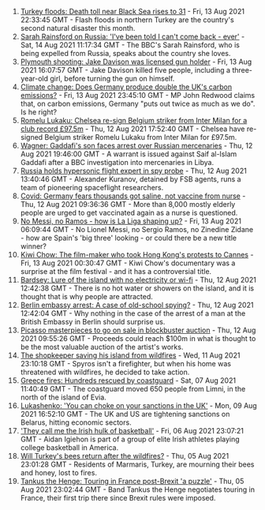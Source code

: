 1. [Turkey floods: Death toll near Black Sea rises to 31](https://www.bbc.co.uk/news/world-europe-58200296) - Fri, 13 Aug 2021 22:33:45 GMT - Flash floods in northern Turkey are the country's second natural disaster this month.
2. [Sarah Rainsford on Russia: 'I've been told I can't come back - ever'](https://www.bbc.co.uk/news/world-europe-58213845) - Sat, 14 Aug 2021 11:17:34 GMT - The BBC's Sarah Rainsford, who is being expelled from Russia, speaks about the country she loves.
3. [Plymouth shooting: Jake Davison was licensed gun holder](https://www.bbc.co.uk/news/uk-england-devon-58197414) - Fri, 13 Aug 2021 16:07:57 GMT - Jake Davison killed five people, including a three-year-old girl, before turning the gun on himself.
4. [Climate change: Does Germany produce double the UK's carbon emissions?](https://www.bbc.co.uk/news/58148881) - Fri, 13 Aug 2021 23:45:10 GMT - MP John Redwood claims that, on carbon emissions, Germany "puts out twice as much as we do". Is he right?
5. [Romelu Lukaku: Chelsea re-sign Belgium striker from Inter Milan for a club record £97.5m](https://www.bbc.co.uk/sport/football/58111490) - Thu, 12 Aug 2021 17:52:40 GMT - Chelsea have re-signed Belgium striker Romelu Lukaku from Inter Milan for £97.5m.
6. [Wagner: Gaddafi's son faces arrest over Russian mercenaries](https://www.bbc.co.uk/news/world-africa-58191433) - Thu, 12 Aug 2021 19:46:00 GMT - A warrant is issued against Saif al-Islam Gaddafi after a BBC investigation into mercenaries in Libya.
7. [Russia holds hypersonic flight expert in spy probe](https://www.bbc.co.uk/news/world-europe-58186033) - Thu, 12 Aug 2021 13:40:46 GMT - Alexander Kuranov, detained by FSB agents, runs a team of pioneering spaceflight researchers.
8. [Covid: Germany fears thousands got saline, not vaccine from nurse](https://www.bbc.co.uk/news/world-europe-58186032) - Thu, 12 Aug 2021 09:36:36 GMT - More than 8,000 mostly elderly people are urged to get vaccinated again as a nurse is questioned.
9. [No Messi, no Ramos - how is La Liga shaping up?](https://www.bbc.co.uk/sport/football/58092275) - Fri, 13 Aug 2021 06:09:44 GMT - No Lionel Messi, no Sergio Ramos, no Zinedine Zidane - how are Spain's 'big three' looking - or could there be a new title winner?
10. [Kiwi Chow: The film-maker who took Hong Kong's protests to Cannes](https://www.bbc.co.uk/news/world-asia-58196411) - Fri, 13 Aug 2021 00:30:47 GMT - Kiwi Chow's documentary was a surprise at the film festival - and it has a controversial title.
11. [Bardsey: Lure of the island with no electricity or wi-fi](https://www.bbc.co.uk/news/uk-wales-58180169) - Thu, 12 Aug 2021 12:42:38 GMT - There is no hot water or showers on the island, and it is thought that is why people are attracted.
12. [Berlin embassy arrest: A case of old-school spying?](https://www.bbc.co.uk/news/uk-58185957) - Thu, 12 Aug 2021 12:42:04 GMT - Why nothing in the case of the arrest of a man at the British Embassy in Berlin should surprise us.
13. [Picasso masterpieces to go on sale in blockbuster auction](https://www.bbc.co.uk/news/world-us-canada-58185744) - Thu, 12 Aug 2021 09:55:26 GMT - Proceeds could reach $100m in what is thought to be the most valuable auction of the artist's works.
14. [The shopkeeper saving his island from wildfires](https://www.bbc.co.uk/news/world-europe-58177493) - Wed, 11 Aug 2021 23:10:18 GMT - Spyros isn't a firefighter, but when his home was threatened with wildfires, he decided to take action.
15. [Greece fires: Hundreds rescued by coastguard](https://www.bbc.co.uk/news/world-europe-58128033) - Sat, 07 Aug 2021 11:40:49 GMT - The coastguard moved 650 people from Limni, in the north of the island of Evia.
16. [Lukashenko: 'You can choke on your sanctions in the UK'](https://www.bbc.co.uk/news/world-europe-58150328) - Mon, 09 Aug 2021 16:52:10 GMT - The UK and US are tightening sanctions on Belarus, hitting economic sectors.
17. ['They call me the Irish hulk of basketball'](https://www.bbc.co.uk/news/world-europe-58017676) - Fri, 06 Aug 2021 23:07:21 GMT - Aidan Igiehon is part of a group of elite Irish athletes playing college basketball in America.
18. [Will Turkey's bees return after the wildfires?](https://www.bbc.co.uk/news/world-middle-east-58108697) - Thu, 05 Aug 2021 23:01:28 GMT - Residents of Marmaris, Turkey, are mourning their bees and honey, lost to fires.
19. [Tankus the Henge: Touring in France post-Brexit 'a puzzle'](https://www.bbc.co.uk/news/entertainment-arts-58063110) - Thu, 05 Aug 2021 23:02:44 GMT - Band Tankus the Henge negotiates touring in France, their first trip there since Brexit rules were imposed.
